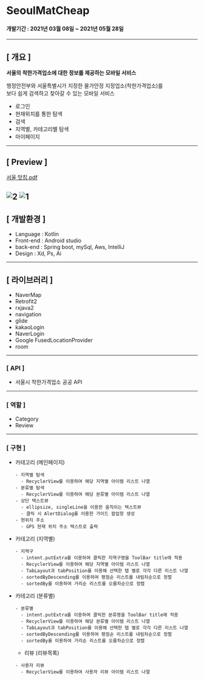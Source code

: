 # SeoulMatCheap
#### 개발기간 : 2021년 03월 08일 ~ 2021년 05월 28일
---
## [ 개요 ]

**서울의 착한가격업소에 대한 정보를 제공하는 모바일 서비스**

행정안전부와 서울특별시가 지정한 물가안정 지정업소(착한가격업소)를\
보다 쉽게 검색하고 찾아갈 수 있는 모바일 서비스
* 로그인
* 현재위치를 통한 탐색
* 검색
* 지역별, 카테고리별 탐색
* 마이페이지
---
## [ Preview ]
[서울 맛칩.pdf](https://github.com/KHJ-11/projectSeoulMatCheap/blob/main/%EC%84%9C%EC%9A%B8%EB%A7%9B%EC%B9%A9.pdf)

![2](https://user-images.githubusercontent.com/72050086/130629444-1d13a4d1-cf4e-41fd-8939-9096b2bd534a.PNG)
![1](https://user-images.githubusercontent.com/72050086/130629437-62ce8f4c-3e2e-4a7f-a045-ae975061bc18.PNG)
---
## [ 개발환경 ]
* Language : Kotlin
* Front-end : Android studio
* back-end : Spring boot, mySql, Aws, IntelliJ
* Design : Xd, Ps, Ai
---
## [ 라이브러리 ]
* NaverMap
* Retrofit2
* rxjava2
* navigation
* glide
* kakaoLogin
* NaverLogin
* Google FusedLocationProvider
* room
--- 
### [ API ]
* 서울시 착한가격업소 공공 API
---
### [ 역할 ]
* Category
* Review
---
### [ 구현 ]
* 카테고리 (메인페이지)
  
  ```
  - 지역별 탐색
    - RecyclerView를 이용하여 해당 지역별 아이템 리스트 나열
  - 분류별 탐색
    - RecyclerView를 이용하여 해당 분류별 아이템 리스트 나열
  - 상단 텍스트뷰
    - ellipsize, singleLine을 이용한 움직이는 텍스트뷰
    - 클릭 시 AlertDialog를 이용한 가이드 팝업창 생성
  - 현위치 주소
    - GPS 현재 위치 주소 텍스트로 출력
  ```

* 카테고리 (지역별)
  
  ```
  - 지역구
    - intent.putExtra를 이용하여 클릭한 지역구명을 ToolBar title에 적용
    - RecyclerView를 이용하여 해당 지역별 아이템 리스트 나열
    - TabLayout과 tabPosition를 이용해 선택한 탭 별로 각각 다른 리스트 나열
    - sortedByDescending를 이용하여 평점순 리스트를 내림차순으로 정렬
    - sortedBy를 이용하여 거리순 리스트를 오름차순으로 정렬
  ```

* 카테고리 (분류별)

  ```
  - 분류별
    - intent.putExtra를 이용하여 클릭한 분류명을 ToolBar title에 적용
    - RecyclerView를 이용하여 해당 분류별 아이템 리스트 나열
    - TabLayout과 tabPosition를 이용해 선택한 탭 별로 각각 다른 리스트 나열
    - sortedByDescending를 이용하여 평점순 리스트를 내림차순으로 정렬
    - sortedBy를 이용하여 거리순 리스트를 오름차순으로 정렬
  ```
  
  * 리뷰 (리뷰목록)

  ```
  - 사용자 리뷰
    - RecyclerView를 이용하여 사용자 리뷰 아이템 리스트 나열
  ```
